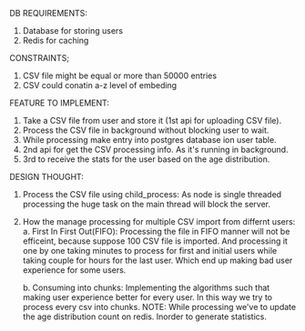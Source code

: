 DB REQUIREMENTS:
1. Database for storing users
2. Redis for caching

CONSTRAINTS;
1. CSV file might be equal or more than 50000 entries
2. CSV could conatin a-z level of embeding

FEATURE TO IMPLEMENT:
1. Take a CSV file from user and store it (1st api for uploading CSV file).
2. Process the CSV file in background without blocking user to wait.
3. While processing make entry into postgres database ion user table.
4. 2nd api for get the CSV processing info. As it's running in background.
5. 3rd to receive the stats for the user based on the age distribution.


DESIGN THOUGHT:
1. Process the CSV file using child_process: 
    As node is single threaded processing the huge task on the main thread will block the server.

2. How the manage processing for multiple CSV import from differnt users:
    a. First In First Out(FIFO): Processing the file in FIFO manner will not be efficeint, because suppose 100 CSV file is imported. And processing it one by one taking minutes to process for first and initial users while taking couple for hours for the last user. Which end up making bad user experience for some users.

    b. Consuming into chunks: Implementing the algorithms such that making user experience better for every user. In this way we try to process every csv into chunks.
    NOTE: While processing we've to update the age distribution count on redis. Inorder to generate statistics.